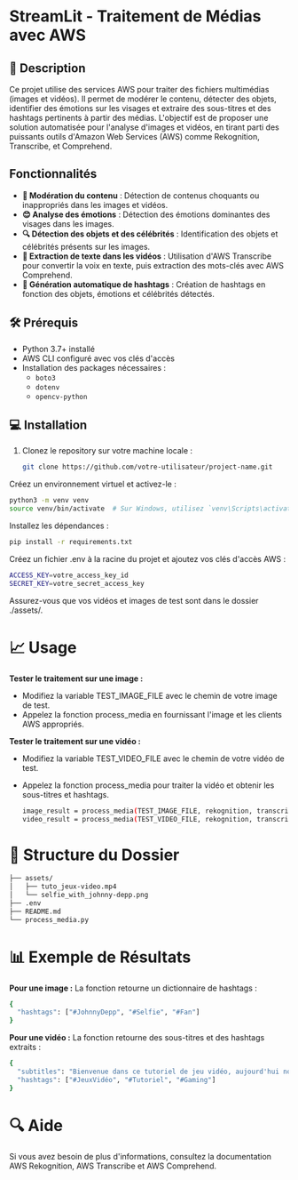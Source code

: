 # StreamLit - Traitement de Médias avec AWS

## 📸 Description

Ce projet utilise des services AWS pour traiter des fichiers multimédias (images et vidéos). Il permet de modérer le contenu, détecter des objets, identifier des émotions sur les visages et extraire des sous-titres et des hashtags pertinents à partir des médias. L'objectif est de proposer une solution automatisée pour l'analyse d'images et vidéos, en tirant parti des puissants outils d'Amazon Web Services (AWS) comme Rekognition, Transcribe, et Comprehend.

## Fonctionnalités

- **🚫 Modération du contenu** : Détection de contenus choquants ou inappropriés dans les images et vidéos.
- **😊 Analyse des émotions** : Détection des émotions dominantes des visages dans les images.
- **🔍 Détection des objets et des célébrités** : Identification des objets et célébrités présents sur les images.
- **📝 Extraction de texte dans les vidéos** : Utilisation d'AWS Transcribe pour convertir la voix en texte, puis extraction des mots-clés avec AWS Comprehend.
- **🔖 Génération automatique de hashtags** : Création de hashtags en fonction des objets, émotions et célébrités détectés.

## 🛠️ Prérequis

- Python 3.7+ installé
- AWS CLI configuré avec vos clés d'accès
- Installation des packages nécessaires :
  - `boto3`
  - `dotenv`
  - `opencv-python`

## 💻 Installation

1. Clonez le repository sur votre machine locale :
   ```bash
   git clone https://github.com/votre-utilisateur/project-name.git

Créez un environnement virtuel et activez-le :
  ```bash
  python3 -m venv venv
  source venv/bin/activate  # Sur Windows, utilisez `venv\Scripts\activate`
  ```

Installez les dépendances :
  ```bash
  pip install -r requirements.txt
  ```

Créez un fichier .env à la racine du projet et ajoutez vos clés d'accès AWS :
  ```bash
  ACCESS_KEY=votre_access_key_id
  SECRET_KEY=votre_secret_access_key
  ```

Assurez-vous que vos vidéos et images de test sont dans le dossier ./assets/.

# 📈 Usage
**Tester le traitement sur une image :**
- Modifiez la variable TEST_IMAGE_FILE avec le chemin de votre image de test.
- Appelez la fonction process_media en fournissant l'image et les clients AWS appropriés.

**Tester le traitement sur une vidéo :**
- Modifiez la variable TEST_VIDEO_FILE avec le chemin de votre vidéo de test.
- Appelez la fonction process_media pour traiter la vidéo et obtenir les sous-titres et hashtags.

  ```bash
  image_result = process_media(TEST_IMAGE_FILE, rekognition, transcribe, comprehend, BUCKET_NAME)
  video_result = process_media(TEST_VIDEO_FILE, rekognition, transcribe, comprehend, BUCKET_NAME)
  ```

# 📂 Structure du Dossier
  ```bash
  ├── assets/
  │   ├── tuto_jeux-video.mp4
  │   └── selfie_with_johnny-depp.png
  ├── .env
  ├── README.md
  └── process_media.py
  ```

# 📊 Exemple de Résultats
**Pour une image :**
La fonction retourne un dictionnaire de hashtags :

  ```bash
  {
    "hashtags": ["#JohnnyDepp", "#Selfie", "#Fan"]
  }
  ```

**Pour une vidéo :**
La fonction retourne des sous-titres et des hashtags extraits :

  ```bash
  {
    "subtitles": "Bienvenue dans ce tutoriel de jeu vidéo, aujourd'hui nous allons...",
    "hashtags": ["#JeuxVidéo", "#Tutoriel", "#Gaming"]
  }
  ```

# 🔍 Aide
Si vous avez besoin de plus d'informations, consultez la documentation AWS Rekognition, AWS Transcribe et AWS Comprehend.